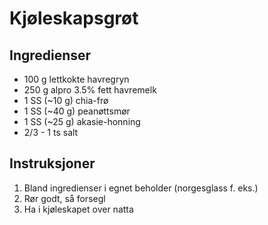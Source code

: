 # Kjøleskapsgrøt
## Ingredienser
* 100 g lettkokte havregryn
* 250 g alpro 3.5% fett havremelk
* 1 SS (~10 g) chia-frø
* 1 SS (~40 g) peanøttsmør
* 1 SS (~25 g) akasie-honning
* 2/3 - 1 ts salt

## Instruksjoner
1. Bland ingredienser i egnet beholder (norgesglass f. eks.)
2. Rør godt, så forsegl
3. Ha i kjøleskapet over natta

